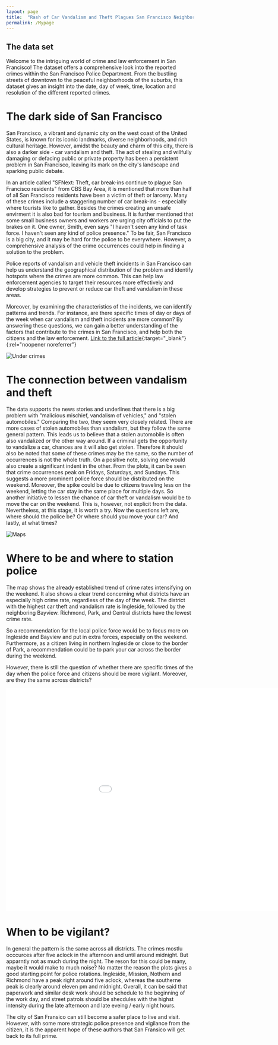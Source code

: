 ```yaml
---
layout: page
title:  "Rash of Car Vandalism and Theft Plagues San Francisco Neighborhoods"
permalink: /Mypage
---
```

## The data set

Welcome to the intriguing world of crime and law enforcement in San Francisco! The dataset offers a comprehensive look into the reported crimes within the San Francisco Police Department. From the bustling streets of downtown to the peaceful neighborhoods of the suburbs, this dataset gives an insight into the date, day of week, time, location and resolution of the different reported crimes.

# The dark side of San Francisco

San Francisco, a vibrant and dynamic city on the west coast of the United States, is known for its iconic landmarks, diverse neighborhoods, and rich cultural heritage. However, amidst the beauty and charm of this city, there is also a darker side - car vandalism and theft. The act of stealing and willfully damaging or defacing public or private property has been a persistent problem in San Francisco, leaving its mark on the city's landscape and sparking public debate.

In an article called "SFNext: Theft, car break-ins continue to plague San Francisco residents" from CBS Bay Area, it is mentioned that more than half of all San Francisco residents have been a victim of theft or larceny. Many of these crimes include a staggering number of car break-ins - especially where tourists like to gather. Besides the crimes creating an unsafe envirment it is also bad for tourism and business. It is further mentioned that some small business owners and workers are urging city officials to put the brakes on it. One owner, Smith, even says "I haven't seen any kind of task force. I haven't seen any kind of police presence." To be fair, San Francisco is a big city, and it may be hard for the police to be everywhere. However, a comprehensive analysis of the crime occurrences could help in finding a solution to the problem. 

Police reports of vandalism and vehicle theft incidents in San Francisco can help us understand the geographical distribution of the problem and identify hotspots where the crimes are more common. This can help law enforcement agencies to target their resources more effectively and develop strategies to prevent or reduce car theft and vandalism in these areas. 

Moreover, by examining the characteristics of the incidents, we can identify patterns and trends. For instance, are there specific times of day or days of the week when car vandalism and theft incidents are more common? By answering these questions, we can gain a better understanding of the factors that contribute to the crimes in San Francisco, and help both the citizens and the law enforcement. [Link to the full article](https://www.cbsnews.com/sanfrancisco/news/sfnext-theft-car-break-ins-san-francisco/){:target="_blank"}{:rel="noopener noreferrer"}

![Under crimes](/docs/Images/Fig1.png)

# The connection between vandalism and theft
The data supports the news stories and underlines that there is a big problem with "malicious mischief, vandalism of vehicles," and "stolen automobiles." Comparing the two, they seem very closely related. There are more cases of stolen automobiles than vandalism, but they follow the same general pattern. This leads us to believe that a stolen automobile is often also vandalized or the other way around. If a criminal gets the opportunity to vandalize a car, chances are it will also get stolen. Therefore it should also be noted that some of these crimes may be the same, so the number of occurrences is not the whole truth. On a positive note, solving one would also create a significant indent in the other. From the plots, it can be seen that crime occurrences peak on Fridays, Saturdays, and Sundays. This suggests a more prominent police force should be distributed on the weekend. Moreover, the spike could be due to citizens traveling less on the weekend, letting the car stay in the same place for multiple days. So another initiative to lessen the chance of car theft or vandalism would be to move the car on the weekend. This is, however, not explicit from the data. Nevertheless, at this stage, it is worth a try. Now the questions left are, where should the police be? Or where should you move your car? And lastly, at what times?

![Maps](/docs/Images/Fig2.png)

# Where to be and where to station police 
The map shows the already established trend of crime rates intensifying on the weekend. It also shows a clear trend concerning what districts have an especially high crime rate, regardless of the day of the week. The district with the highest car theft and vandalism rate is Ingleside, followed by the neighboring Bayview. Richmond, Park, and Central districts have the lowest crime rate. 

So a recommendation for the local police force would be to focus more on Ingleside and Bayview and put in extra forces, especially on the weekend. Furthermore, as a citizen living in northern Ingleside or close to the border of Park, a recommendation could be to park your car across the border during the weekend. 

However, there is still the question of whether there are specific times of the day when the police force and citizens should be more vigilant. Moreover, are they the same across districts? 

<embed
      type="text/html"
      src="docs/Bokeh/Bokeh Plot.html"
      width="1100"
      height="600"
/>

# When to be vigilant? 

In general the pattern is the same across all districts. The crimes mostlu occcurces after five aclock in the afternoon and until around midnight. But apparntly not as much during the night. The reson for this could be many, maybe it would make to much noise? No matter the reason the plots gives a good starting point for police rotations. Ingleside, Mission, Nothern and Richmond have a peak right around five aclock, whereas the southerne peak is clearly around eleven pm and midnight. Overall, it can be said that paperwork and similar desk work should be schedule to the beginning of the work day, and street patrols should be shecdules with the highst intensity during the late afternoon and late eveing / early night hours. 

The city of San Fransico can still become a safer place to live and visit. However, with some more strategic police presence and vigilance from the citizen, it is the apparent hope of these authors that San Fransico will get back to its full prime. 
